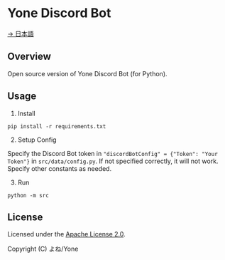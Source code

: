 # Yone Discord Bot

[→ 日本語](./README_JP.md)

## Overview

Open source version of Yone Discord Bot (for Python).

## Usage

1. Install

```
pip install -r requirements.txt
```

2. Setup Config

Specify the Discord Bot token in `"discordBotConfig" = {"Token": "Your Token"}` in `src/data/config.py`. If not specified correctly, it will not work.  
Specify other constants as needed.

3. Run

```
python -m src
```

## License

Licensed under the [Apache License 2.0](./LICENSE).

Copyright (C) よね/Yone
